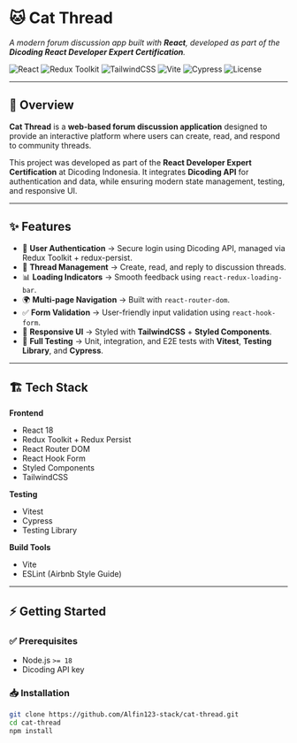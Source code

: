 # 🐱 Cat Thread

_A modern forum discussion app built with **React**, developed as part of the **Dicoding React Developer Expert Certification**._

![React](https://img.shields.io/badge/React-18-blue?logo=react)
![Redux Toolkit](https://img.shields.io/badge/Redux_Toolkit-2.6-purple?logo=redux)
![TailwindCSS](https://img.shields.io/badge/TailwindCSS-4.1-skyblue?logo=tailwindcss)
![Vite](https://img.shields.io/badge/Vite-6.2-yellow?logo=vite)
![Cypress](https://img.shields.io/badge/Cypress-14.3-darkgreen?logo=cypress)
![License](https://img.shields.io/github/license/Alfin123-stack/cat-thread)

---

## 📖 Overview
**Cat Thread** is a **web-based forum discussion application** designed to provide an interactive platform where users can create, read, and respond to community threads.  

This project was developed as part of the **React Developer Expert Certification** at Dicoding Indonesia. It integrates **Dicoding API** for authentication and data, while ensuring modern state management, testing, and responsive UI.

---

## ✨ Features
- 🔑 **User Authentication** → Secure login using Dicoding API, managed via Redux Toolkit + redux-persist.  
- 📝 **Thread Management** → Create, read, and reply to discussion threads.  
- 📊 **Loading Indicators** → Smooth feedback using `react-redux-loading-bar`.  
- 🌍 **Multi-page Navigation** → Built with `react-router-dom`.  
- ✅ **Form Validation** → User-friendly input validation using `react-hook-form`.  
- 📱 **Responsive UI** → Styled with **TailwindCSS** + **Styled Components**.  
- 🧪 **Full Testing** → Unit, integration, and E2E tests with **Vitest**, **Testing Library**, and **Cypress**.  

---

## 🏗 Tech Stack

**Frontend**
- React 18  
- Redux Toolkit + Redux Persist  
- React Router DOM  
- React Hook Form  
- Styled Components  
- TailwindCSS  

**Testing**
- Vitest  
- Cypress  
- Testing Library  

**Build Tools**
- Vite  
- ESLint (Airbnb Style Guide)  

---

## ⚡ Getting Started

### ✅ Prerequisites
- Node.js `>= 18`  
- Dicoding API key  

### 📥 Installation
```bash
git clone https://github.com/Alfin123-stack/cat-thread.git
cd cat-thread
npm install
